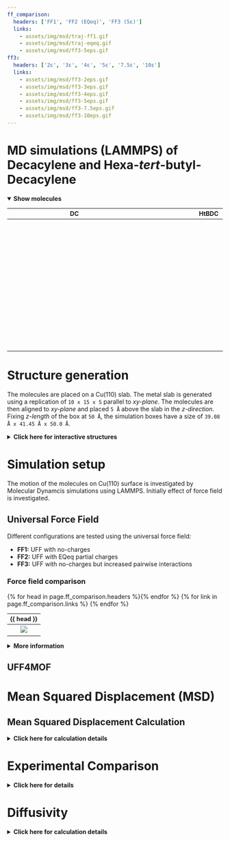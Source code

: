 ```yaml
---
ff_comparison:
  headers: ['FF1', 'FF2 (EQeq)', 'FF3 (5ε)']
  links:
    - assets/img/msd/traj-ff1.gif
    - assets/img/msd/traj-eqeq.gif
    - assets/img/msd/ff3-5eps.gif
ff3:
  headers: ['2ε', '3ε', '4ε', '5ε', '7.5ε', '10ε']
  links:
    - assets/img/msd/ff3-2eps.gif
    - assets/img/msd/ff3-3eps.gif
    - assets/img/msd/ff3-4eps.gif
    - assets/img/msd/ff3-5eps.gif
    - assets/img/msd/ff3-7.5eps.gif
    - assets/img/msd/ff3-10eps.gif
---
```

<script src="https://3Dmol.csb.pitt.edu/build/3Dmol-min.js"></script>

MD simulations (LAMMPS) of Decacylene and Hexa-*tert*-butyl-Decacylene
======================================================================
<p class="collapse">
  <details open>
    <summary><strong>Show molecules</strong></summary>
    <table>
      <tr>
        <th>DC</th>
        <th>HtBDC</th>
      </tr>
      <tr>
        <th>
          <div style="height: 300px; width: 300px;"
            class='viewer_3Dmoljs' data-datatype='xyz'
            data-backgroundcolor='0xffffff'
            data-href='assets/mol/DC-single.xyz'
            data-style='stick'>
          </div>
        </th>
        <th>
          <div style="height: 300px; width: 300px;"
            class='viewer_3Dmoljs' data-datatype='xyz'
            data-backgroundcolor='0xffffff'
            data-href='assets/mol/HtBDC-single.xyz'
            data-style='stick'>
          </div>
        </th>
      </tr>
    </table>
  </details>
</p>

Structure generation
====================

The molecules are placed on a Cu(110) slab. The metal slab is generated using a replication of `10 x 15 x 5` parallel to *xy-plane*.
The molecules are then aligned to *xy-plane* and placed `5 Å` above the slab in the *z-direction*.
Fixing *z-length* of the box at `50 Å`, the simulation boxes have a size of `39.08 Å x 41.45 Å x 50.0 Å`.

<p class="collapse">
  <details>
    <summary>
      <strong>Click here for interactive structures</strong>
    </summary>
    <table>
      <tr>
        <th>DC</th>
        <th>HtBDC</th>
      </tr>
      <tr>
        <th>
          <div style="height: 300px; width: 300px;"
            class='viewer_3Dmoljs' data-datatype='xyz'
            data-backgroundcolor='0xffffff'
            data-href='assets/mol/DC_Cu110.xyz'
            data-style='stick'>
          </div>
        </th>
        <th>
          <div style="height: 300px; width: 300px;"
            class='viewer_3Dmoljs' data-datatype='xyz'
            data-backgroundcolor='0xffffff'
            data-href='assets/mol/HtBDC_Cu110.xyz'
            data-style='stick'>
          </div>
        </th>
      </tr>
    </table>
  </details>
</p>

Simulation setup
================

The motion of the molecules on Cu(110) surface is investigated by Molecular Dynamcis simulations using LAMMPS.
Initially effect of force field is investigated.

<h2>Universal Force Field</h2>

Different configurations are tested using the universal force field:
-   <b>FF1:</b> UFF with no-charges
-   <b>FF2:</b> UFF with EQeq partial charges
-   <b>FF3:</b> UFF with no-charges but increased pairwise interactions

<h3>Force field comparison</h3>

  <table>
    <tr>{% for head in page.ff_comparison.headers %}<th>{{ head }}</th>{% endfor %}</tr>
    <tr>
      {% for link in page.ff_comparison.links %}
        <th><a href="{{ link }}"><img src="{{ link }}"></a></th>
      {% endfor %}
    </tr>
  </table>

<p class="collapse">
  <details><summary><b>More information</b></summary>
  <h3>EQeq</h3>
  <p>Charge assignment is done using the EQeq code with the above configuration (DC .5 nm above Cu110 slab).</p>

  <b>Cu110 Charge Distribution</b>
  <p><img src="assets/img/msd/Cu110-charge.png" alt="Cu110-charge"></p>

  <b>DC Charge Distribution</b>
  <p><img src="assets/img/msd/DC-charge.png" alt="Cu110-charge"></p>

  <p>As seen above the surface and DC are assigned positive and negative overall charges. Moreover, the charge distribution of the surface is localized to molecule's initial configuration. These cause the molecule to strongly <i>stick</i> on the surface and not diffuse.</p>

  <p>The partial charges can be calculated separately for the surface and the molecule to avoid localized charge distribution. Moreover, a polarizable force field could be used to approximate local charge
  deviations of the surface atoms.</p>

  <h3>FF3</h3>
  <p>In <b>FF3</b> the pairwise interaction parameters between <i>Decacylene</i> and <i>Cu110</i> surface are varied. Here is how a change in <i>ε</i> parameter of the <i>Lennard-Jones</i> potential effects pairwise energy during simulation.</p>

  <p><img src="assets/img/msd/ff3-vdw.png" alt="Cu110-charge"></p>

  <p>With increasing <i>ε</i> for <i>Cu-C</i> and <i>Cu-H</i> interactions the total Van der Waals energy is decreased resulting in increased attractive forces between <i>Decacylene</i> and <i>Cu110</i>.</p>
  <p>Here are the MD trajectories with increasing epsilon:</p>
  <table>
    <tr>{% for head in page.ff3.headers %}<th>{{ head }}</th>{% endfor %}</tr>
    <tr>
      {% for link in page.ff3.links %}
        <th><a href="{{ link }}"><img src="{{ link }}"></a></th>
      {% endfor %}
    </tr>
  </table>
  </details>
</p>

<h2>UFF4MOF</h2>

Mean Squared Displacement (MSD)
===============================

Mean Squared Displacement Calculation
-------------------------------------

<p class="collapse">
  <details>
    <summary><b>Click here for calculation details</b></summary>
    <p>MSD is calculated using the <code>compute msd</code> command in Lammps and also using the <a href="https://github.com/kbsezginel/angstrom" target="_blank">Ångström</a> Python package. In Lammps, MSD calculations were done both with and without the center of mass option. You can see the differences in the <a href="/decacylene-si" target="_blank">Supplementary Information</a>. Here, MSD results without using the center of mass option are shown.</p>

    <h3>Lammps MSD vs Calculated MSD</h3>
    <h4>Single Atom vs Grouped Atoms (HtBDC - UFF (FF3) - 5ε)</h4>
    <p>In Lammps you can group atoms and then use the <code>compute msd</code> command to calculate MSD of this group of atoms.
    As a result, Lammps returns a 4 element array of MSD values for x, y, z directions and overall.
    Then, you can also tell at which interval you want to print these MSD values.
    Here, I am showing results for MSD values printed each 1000 timesteps where <code>dt = 0.5 fs</code>.
    The simulations are 2 million timesteps long corresponding to 1 ps.
    Using <a href="https://github.com/kbsezginel/angstrom" target="_blank">Ångström</a> I first convert trajctory coordinates to
    non-periodic coordinates and then calculate MSD for a single atom using the MD trajectory.
    Here is the comparison between Lammps MSD and calculated (Ångström) MSD results.</p>

    <p><img src="assets/img/msd/msd-calc-group.png" alt="msd-calc-group"></p>

    <p>Alternatively, you can also calculate the MSD for a single atom in Lammps.
    Theoretically, as the molecule is relatively small and all atoms are bonded together their MSD should not be too different.
    Here are the resultsd comparing single atom MSD in Lammps and calculated single atom MSD.</p>

    <p><img src="assets/img/msd/msd-calc-single-atom.png" alt="msd-calc-single-atom"></p>

    <p>As seen in figures, the single atom MSD results are more comparable to calculated MSD results, however
    there are still differences. Overall, the curves follow the same trends but the calculated MSD curve
    is much more smooth compared to Lammps results. I am still investigating where this difference is coming from.</p>

    <h4>DC - UFF (FF3) MSD Comparison</h4>
    <p><img src="assets/img/msd/dc-ff3-msd-lammps-vs-calc.png" alt="dc-ff3-msd-lammps-vs-calc"></p>
    <h4>HtBDC - UFF (FF3) MSD Comparison</h4>
    <p><img src="assets/img/msd/htbdc-ff3-msd-lammps-vs-calc.png" alt="htbdc-ff3-msd-lammps-vs-calc"></p>
  </details>
</p>

Experimental Comparison
=======================

<p class="collapse">
  <details>
    <summary><b>Click here for details</b></summary>
    <p><b>Decacylene - UFF (FF3) - Increased Epsilon</b><img src="assets/img/msd/dc-ff3-msd.png" alt="lammps-msd-eqeq"></p>
  </details>
</p>

Diffusivity
===========

<p class="collapse">
  <details>
    <summary><b>Click here for calculation details</b></summary>

    <h3>Linear fitting to MSD vs Time (LAMMPS)</h3>

    <p><img src="assets/img/msd/DC-ff3-lammps-msd-fit.png" alt="DC-ff3-lammps-msd-fit.png"></p>

    <p><img src="assets/img/msd/HtBDC-ff3-lammps-msd-fit.png" alt="HtBDC-ff3-lammps-msd-fit"></p>

    <h3>Linear fitting to MSD vs Time (Angstrom)</h3>

    <p><img src="assets/img/msd/DC-ff3-calc-msd-fit.png" alt="DC-ff3-calc-msd-fit"></p>

    <p><img src="assets/img/msd/HtBDC-ff3-calc-msd-fit.png" alt="HtBDC-ff3-calc-msd-fit"></p>

    <h3>Plotting the slopes (y-axis)</h3>

    <table>
      <tr>
        <th>LAMMPS</th>
        <th>Calculated</th>
      </tr>
      <tr>
        <th><img src="assets/img/msd/ff3-lammps-msd-diffusivity.png" alt="ff3-lammps-msd-diffusivity"></th>
        <th><img src="assets/img/msd/ff3-calc-msd-diffusivity.png" alt="ff3-calc-msd-diffusivity"></th>
      </tr>
    </table>

  </details>
</p>
